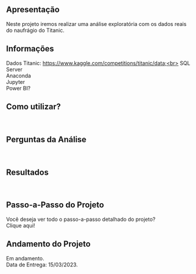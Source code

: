## Apresentação
Neste projeto iremos realizar uma análise exploratória com os dados reais do naufrágio do Titanic.<br>

## Informações
Dados Titanic: https://www.kaggle.com/competitions/titanic/data;<br>
SQL Server<br>
Anaconda<br>
Jupyter<br>
Power BI?<br>

## Como utilizar?
<br>


## Perguntas da Análise
<br>


## Resultados
<br>


## Passo-a-Passo do Projeto
Você deseja ver todo o passo-a-passo detalhado do projeto?<br>
Clique aqui!<br>

## Andamento do Projeto
Em andamento.<br>
Data de Entrega: 15/03/2023.<br>
